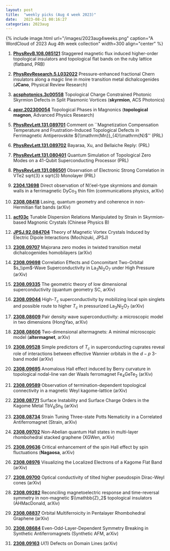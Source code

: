 ```yaml
---
layout: post
title:  "weekly picks (Aug 4 week 2023)"
date:   2023-08-21 00:16:27
categories: 2023aug
---
```



{% include image.html url="/images/2023aug4weeks.png" caption="A WordCloud of 2023 Aug 4th week collection" width=300 align="center" %}



1. **[PhysRevB.108.085121](https://link.aps.org/doi/10.1103/PhysRevB.108.085121)** Staggered magnetic flux induced higher-order topological insulators and topological flat bands on the ruby lattice (flatband, PRB)

1. **[PhysRevResearch.5.L032022](https://link.aps.org/doi/10.1103/PhysRevResearch.5.L032022)** Pressure-enhanced fractional Chern insulators along a magic line in moire transition metal dichalcogenides (**JCano**, Physical Review Research)

1. **[acsphotonics.3c00558](https://doi.org/10.1021/acsphotonics.3c00558)** Topological Charge Constrained Photonic Skyrmion Defects in Split Plasmonic Vortices (**skyrmion**, ACS Photonics)

1. **[apxr.202300054](https://onlinelibrary.wiley.com/doi/abs/10.1002/apxr.202300054)** Topological Phases in Magnonics (**topological magnon**, Advanced Physics Research)



1. **[PhysRevLett.131.089701](https://link.aps.org/doi/10.1103/PhysRevLett.131.089701)** Comment on ``Magnetization Compensation Temperature and Frustration-Induced Topological Defects in Ferrimagnetic Antiperovskite ${\\mathrm{Mn}}_{4}\\mathrm{N}$'' (PRL)

1. **[PhysRevLett.131.089702](https://link.aps.org/doi/10.1103/PhysRevLett.131.089702)** Bayaraa, Xu, and Bellaiche Reply: (PRL)

1. **[PhysRevLett.131.080401](https://link.aps.org/doi/10.1103/PhysRevLett.131.080401)** Quantum Simulation of Topological Zero Modes on a 41-Qubit Superconducting Processor (PRL)

1. **[PhysRevLett.131.086501](https://link.aps.org/doi/10.1103/PhysRevLett.131.086501)** Observation of Electronic Strong Correlation in VTe2 sqrt{3} x sqrt{3} Monolayer (PRL)




1. **[2304.13698](http://arxiv.org/abs/2304.13698)** Direct observation of N\\'eel-type skyrmions and domain walls in a ferrimagnetic DyCo$_3$ thin film (communications physics, arXiv)

1. **[2308.08418](http://arxiv.org/abs/2308.08418)** Lasing, quantum geometry and coherence in non-Hermitian flat bands (arXiv)

1. **[acf03c](http://iopscience.iop.org/article/10.1088/1674-1056/acf03c)** Tunable Dispersion Relations Manipulated by Strain in Skyrmion-based Magnonic Crystals (Chinese Physics B)


1. **[JPSJ.92.084704](https://journals.jps.jp/doi/10.7566/JPSJ.92.084704)** Theory of Magnetic Vortex Crystals Induced by Electric Dipole Interactions (Mochizuki, JPSJ)



1. **[2308.09707](http://arxiv.org/abs/2308.09707)** Majorana zero modes in twisted transition metal dichalcogenides homobilayers (arXiv)

1. **[2308.09698](http://arxiv.org/abs/2308.09698)** Correlation Effects and Concomitant Two-Orbital $s_\\pm$-Wave Superconductivity in La$_3$Ni$_2$O$_7$ under High Pressure (arXiv)

1. **[2308.09335](http://arxiv.org/abs/2308.09335)** The geometric theory of low dimensional superconductivity (quantum geometry SC, arXiv)

1. **[2308.09044](http://arxiv.org/abs/2308.09044)** High-$T_c$ superconductivity by mobilizing local spin singlets and possible route to higher $T_c$ in pressurized La$_3$Ni$_2$O$_7$ (arXiv)

1. **[2308.08609](http://arxiv.org/abs/2308.08609)** Pair density wave superconductivity: a microscopic model in two dimensions (HongYao, arXiv)

1. **[2308.08606](http://arxiv.org/abs/2308.08606)** Two-dimensional altermagnets: A minimal microscopic model (**altermagnet**, arXiv)

1. **[2308.09528](http://arxiv.org/abs/2308.09528)** Simple predictors of $T_c$ in superconducting cuprates reveal role of interactions between effective Wannier orbitals in the $d-p$ 3-band model (arXiv)

1. **[2308.09695](http://arxiv.org/abs/2308.09695)** Anomalous Hall effect induced by Berry curvature in topological nodal-line van der Waals ferromagnet Fe$_4$GeTe$_2$ (arXiv)

1. **[2308.09589](http://arxiv.org/abs/2308.09589)** Observation of termination-dependent topological connectivity in a magnetic Weyl kagome-lattice (arXiv)

1. **[2308.08771](http://arxiv.org/abs/2308.08771)** Surface Instability and Surface Charge Orders in the Kagome Metal TbV$_6$Sn$_6$ (arXiv)

1. **[2308.08734](http://arxiv.org/abs/2308.08734)** Strain Tuning Three-state Potts Nematicity in a Correlated Antiferromagnet (Strain, arXiv)

1. **[2308.09702](http://arxiv.org/abs/2308.09702)** Non-Abelian quantum Hall states in multi-layer rhombohedral stacked graphene (XGWen, arXiv)

1. **[2308.09636](http://arxiv.org/abs/2308.09636)** Critical enhancement of the spin Hall effect by spin fluctuations (**Nagaosa**, arXiv)

1. **[2308.08976](http://arxiv.org/abs/2308.08976)** Visualizing the Localized Electrons of a Kagome Flat Band (arXiv)

1. **[2308.09700](http://arxiv.org/abs/2308.09700)** Optical conductivity of tilted higher pseudospin Dirac-Weyl cones (arXiv)

1. **[2308.09282](http://arxiv.org/abs/2308.09282)** Reconciling magnetoelectric response and time-reversal symmetry in non-magnetic $\\mathbb{Z}_2$ topological insulators (AHMacDonald, arXiv)

1. **[2308.08837](http://arxiv.org/abs/2308.08837)** Orbital Multiferroicity in Pentalayer Rhombohedral Graphene (arXiv)

1. **[2308.08684](http://arxiv.org/abs/2308.08684)** Even-Odd-Layer-Dependent Symmetry Breaking in Synthetic Antiferromagnets (Synthetic AFM, arXiv)

1. **[2308.09163](http://arxiv.org/abs/2308.09163)** $U(1)$ Defects on Domain Lines (arXiv)
